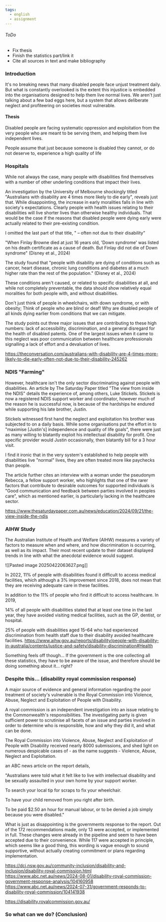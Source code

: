 ```yaml
---
tags:
  - english
  - assignment
---
```


###### ToDo
- Fix thesis
- Finish the statistics part/link it
- Cite all sources in text and make bibliography

### Introduction
It's no breaking news that many disabled people face unjust treatment daily. But what is constantly overlooked is the extent this injustice is embedded into the organisations designed to help them live normal lives. We aren't just talking about a few bad eggs here, but a system that allows deliberate neglect and profiteering on societies most vulnerable.

#### Thesis
Disabled people are facing systematic oppression and exploitation from the very people who are meant to be serving them, and helping them live independent lives. 

People assume that just because someone is disabled they cannot, or do not deserve to, experience a high quality of life
### Hospitals 

While not always the case, many people with disabilities find themselves with a number of other underling conditions that impact their lives. 

An investigation by the University of Melbourne shockingly titled "Australians with disability are 4 times more likely to die early", reveals just that. While disappointing, the increase in early moralities falls in line with society's expectations. Clearly people with health issues relating to their disabilities will live shorter lives than otherwise healthy individuals. That would be the case if the reasons that disabled people were dying early were actually related to their pre-existing condition. 

I omitted the last part of that title, " – often not due to their disability"

"When Finlay Browne died at just 16 years old, 'Down syndrome' was listed on his death certificate as a cause of death. But Finlay did not die of Down syndrome" (Disney et al., 2024)

The study found that "people with disability are dying of conditions such as cancer, heart disease, chronic lung conditions and diabetes at a much higher rate than the rest of the population." (Disney et al., 2024)

These conditions aren't caused, or related to specific disabilities at all, and while not completely preventable, the data should show relatively equal moralities for both people with, and without disabilities.

Don't just think of people in wheelchairs, with down syndrome, or with obesity; Think of people who are blind or deaf! Why are disabled people of all kinds dying earlier from conditions that we can mitigate. 

The study points out three major issues that are contributing to these high numbers: lack of accessibility, discrimination, and a general disregard for the health of disabled patents. One of the largest issues when it came to this neglect was poor communication between healthcare professionals signalling a lack of effort and a devaluation of lives.

https://theconversation.com/australians-with-disability-are-4-times-more-likely-to-die-early-often-not-due-to-their-disability-245262

### NDIS "Farming"
However, healthcare isn't the only sector discriminating against people with disabilities. An article by The Saturday Paper titled "The view from inside the NDIS" details the experience of, among others, Luke Stickels. Stickels is now a registered NDIS support worker and coordinator, however much of the reason he is successful now, is because of the hardships he endured while supporting his late brother, Justin. 

Stickels witnessed first hand the neglect and exploitation his brother was subjected to on a daily basis. While some organisations put the effort in to "maximise [Justin's] independence and quality of life goals", there were just as many willing to blatantly exploit his intellectual disability for profit. One specific provider would Justin occasionally, then blatantly bill for a 3 hour visit.  

I find it ironic that in the very system's established to help people with disabilities live "normal" lives, they are often treated more like paychecks than people.

The article further cites an interview with a woman under the pseudonym Rebecca, a fellow support worker, who highlights that one of the rarer factors that contribute to desirable outcomes for supported individuals is "Good communication and feedback between parties involved in peoples care", which as mentioned earlier, is particularly lacking in the healthcare sector.

https://www.thesaturdaypaper.com.au/news/education/2024/09/21/the-view-inside-the-ndis
### AIHW Study

The Australian Institute of Health and Welfare (AIHW) measures a variety of factors to measure when and where, and how discrimination is occurring, as well as its impact. Their most recent update to their dataset displayed trends in line with what the anecdotal evidence would suggest. 


![[Pasted image 20250422063627.png]]

In 2022, 11% of people with disabilities found it difficult to access medical facilities, which although a 3% improvement since 2018, does not mean that they are receiving adequate care in these facilities.

In addition to the 11% of people who find it difficult to access healthcare. In 2019, 


14% of all people with disabilities stated that at least one time in the last year, they have avoided visiting medical facilities, such as the GP, dentist, or hospital.

25% of people with disabilities aged 15–64 who had experienced discrimination from health staff due to their disability avoided healthcare facilities.
https://www.aihw.gov.au/reports/disability/people-with-disability-in-australia/contents/justice-and-safety/disability-discrimination#Health


Something feels off though... If the government is the one collecting all these statistics, they have to be aware of the issue, and therefore should be doing something about it... right?
### Despite this... (disability royal commission response)
A major source of evidence and general information regarding the poor treatment of society's vulnerable is the Royal Commission into Violence, Abuse, Neglect and Exploitation of People with Disability. 

A royal commission is an independent investigation into an issue relating to the Commonwealth's responsibilities. The investigating party is given sufficient power to scrutinise all facets of an issue and parties involved in order to determine  who is responsible, how and why they did it, and what can be done.

The Royal Commission into Violence, Abuse, Neglect and Exploitation of People with Disability received nearly 8000 submissions, and shed light on numerous despicable cases of - as the name suggests - Violence, Abuse, Neglect and Exploitation.

an ABC news article on the report details, 

"Australians were told what it felt like to live with intellectual disability and be sexually assaulted in your own home by your support worker.

To search your local tip for scraps to fix your wheelchair.

To have your child removed from you right after birth.

To be paid $2.50 an hour for manual labour, or to be denied a 
job simply because you were disabled."

What is just as disappointing is the governments response to the report. Out of the 172 recommendations made, only 13 were accepted, or implemented in full. These changes were already in the pipeline and seem to have been accepted due to their convenience. 
While 117 were accepted in principle, which seems like a good thing, this wording is vague enough to sound supportive, without actually creating commitment or plans regarding implementation.

https://dcj.nsw.gov.au/community-inclusion/disability-and-inclusion/disability-royal-commission.html
https://www.abc.net.au/news/2024-08-01/disability-royal-commission-government-response-analysis/104160958
https://www.abc.net.au/news/2024-07-31/government-responds-to-disability-royal-commission/104141938

https://disability.royalcommission.gov.au/

### So what can we do? (Conclusion)